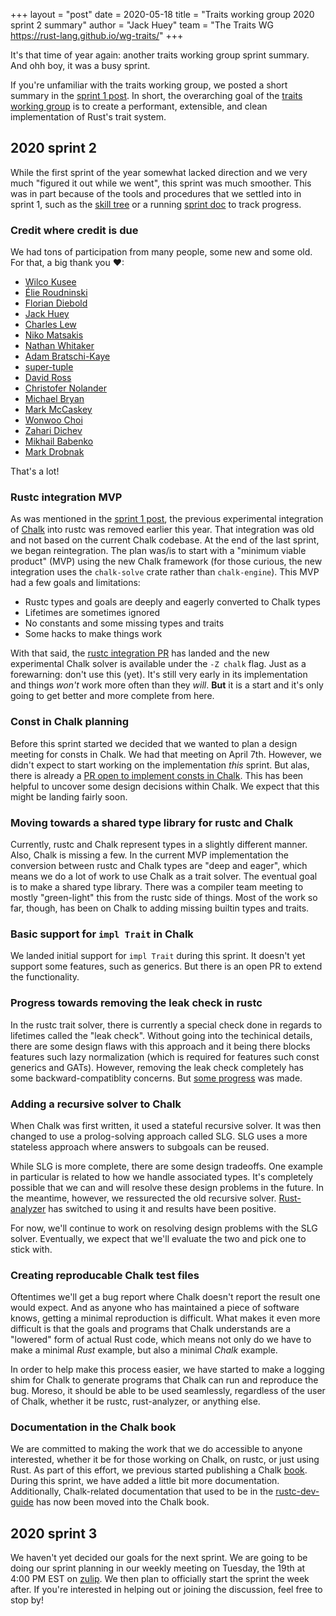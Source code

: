 +++
layout = "post"
date = 2020-05-18
title = "Traits working group 2020 sprint 2 summary"
author = "Jack Huey"
team = "The Traits WG <https://rust-lang.github.io/wg-traits/>"
+++

It's that time of year again: another traits working group sprint summary. And ohh boy, it was a busy sprint.

If you're unfamiliar with the traits working group, we posted a short summary in the [sprint 1 post]. In short, the overarching goal of the [traits working group] is to create a performant, extensible, and clean implementation of Rust's trait system.

## 2020 sprint 2

While the first sprint of the year somewhat lacked direction and we very much "figured it out while we went", this sprint was much smoother. This was in part because of the tools and procedures that we settled into in sprint 1, such as the [skill tree] or a running [sprint doc] to track progress.

### Credit where credit is due

We had tons of participation from many people, some new and some old. For that, a big thank you ❤:

* [Wilco Kusee]
* [Élie Roudninski]
* [Florian Diebold]
* [Jack Huey]
* [Charles Lew]
* [Niko Matsakis]
* [Nathan Whitaker]
* [Adam Bratschi-Kaye]
* [super-tuple]
* [David Ross]
* [Christofer Nolander]
* [Michael Bryan]
* [Mark McCaskey]
* [Wonwoo Choi]
* [Zahari Dichev]
* [Mikhail Babenko]
* [Mark Drobnak]

That's a lot!

[Wilco Kusee]: https://github.com/detrumi
[Élie Roudninski]: https://github.com/marmeladema
[Charles Lew]: https://github.com/crlf0710
[Niko Matsakis]: https://github.com/nikomatsakis
[Jack Huey]: https://github.com/jackh726
[Florian Diebold]: https://github.com/flodiebold
[Nathan Whitaker]: https://github.com/nathanwhit
[Adam Bratschi-Kaye]: https://github.com/adamrk
[super-tuple]: https://github.com/super-tuple
[David Ross]: https://github.com/daboross
[Christofer Nolander]: https://github.com/nolanderc
[Michael Bryan]: https://github.com/Michael-F-Bryan
[Mark McCaskey]: https://github.com/MarkMcCaskey
[Wonwoo Choi]: https://github.com/tirr-c
[Zahari Dichev]: https://github.com/zaharidichev
[Mikhail Babenko]: https://github.com/Areredify
[Mark Drobnak]: https://github.com/Mcat12


### Rustc integration MVP

As was mentioned in the [sprint 1 post], the previous experimental integration of [Chalk] into rustc was removed earlier this year. That integration was old and not based on the current Chalk codebase. At the end of the last sprint, we began reintegration. The plan was/is to start with a "minimum viable product" (MVP) using the new Chalk framework (for those curious, the new integration uses the `chalk-solve` crate rather than `chalk-engine`). This MVP had a few goals and limitations:
* Rustc types and goals are deeply and eagerly converted to Chalk types
* Lifetimes are sometimes ignored
* No constants and some missing types and traits
* Some hacks to make things work

With that said, the [rustc integration PR] has landed and the new experimental Chalk solver is available under the `-Z chalk` flag. Just as a forewarning: don't use this (yet). It's still very early in its implementation and things *won't* work more often than they *will*. **But** it is a start and it's only going to get better and more complete from here.

### Const in Chalk planning

Before this sprint started we decided that we wanted to plan a design meeting for consts in Chalk. We had that meeting on April 7th. However, we didn't expect to start working on the implementation *this* sprint. But alas, there is already a [PR open to implement consts in Chalk]. This has been helpful to uncover some design decisions within Chalk. We expect that this might be landing fairly soon.

### Moving towards a shared type library for rustc and Chalk

Currently, rustc and Chalk represent types in a slightly different manner. Also, Chalk is missing a few. In the current MVP implementation the conversion between rustc and Chalk types are "deep and eager", which means we do a lot of work to use Chalk as a trait solver. The eventual goal is to make a shared type library. There was a compiler team meeting to mostly "green-light" this from the rustc side of things. Most of the work so far, though, has been on Chalk to adding missing builtin types and traits.

### Basic support for `impl Trait` in Chalk

We landed initial support for `impl Trait` during this sprint. It doesn't yet support some features, such as generics. But there is an open PR to extend the functionality.

### Progress towards removing the leak check in rustc

In the rustc trait solver, there is currently a special check done in regards to lifetimes called the "leak check". Without going into the techinical details, there are some design flaws with this approach and it being there blocks features such lazy normalization (which is required for features such const generics and GATs). However, removing the leak check completely has some backward-compatiblity concerns. But [some progress] was made.

### Adding a recursive solver to Chalk

When Chalk was first written, it used a stateful recursive solver. It was then changed to use a prolog-solving approach called SLG. SLG uses a more stateless approach where answers to subgoals can be reused.

While SLG is more complete, there are some design tradeoffs. One example in particular is related to how we handle associated types. It's completely possible that we can and will resolve these design problems in the future. In the meantime, however, we ressurected the old recursive solver. [Rust-analyzer] has switched to using it and results have been positive.

For now, we'll continue to work on resolving design problems with the SLG solver. Eventually, we expect that we'll evaluate the two and pick one to stick with.

### Creating reproducable Chalk test files

Oftentimes we'll get a bug report where Chalk doesn't report the result one would expect. And as anyone who has maintained a piece of software knows, getting a minimal reproduction is difficult. What makes it even more difficult is that the goals and programs that Chalk understands are a "lowered" form of actual Rust code, which means not only do we have to make a minimal *Rust* example, but also a minimal *Chalk* example.

In order to help make this process easier, we have started to make a logging shim for Chalk to generate programs that Chalk can run and reproduce the bug. Moreso, it should be able to be used seamlessly, regardless of the user of Chalk, whether it be rustc, rust-analyzer, or anything else.

### Documentation in the Chalk book

We are committed to making the work that we do accessible to anyone interested, whether it be for those working on Chalk, on rustc, or just using Rust. As part of this effort, we previous started publishing a Chalk [book]. During this sprint, we have added a little bit more documentation. Additionally, Chalk-related documentation that used to be in the [rustc-dev-guide] has now been moved into the Chalk book.

## 2020 sprint 3

We haven't yet decided our goals for the next sprint. We are going to be doing our sprint planning in our weekly meeting on Tuesday, the 19th at 4:00 PM EST on [zulip]. We then plan to officially start the sprint the week after. If you're interested in helping out or joining the discussion, feel free to stop by!

[sprint 1 post]: https://blog.rust-lang.org/inside-rust/2020/03/28/traits-sprint-1.html
[traits working group]: https://rust-lang.github.io/wg-traits/
[skill tree]: https://rust-lang.github.io/wg-traits/roadmap/skill-tree.html
[sprint doc]: https://github.com/rust-lang/wg-traits/blob/master/sprints/2020-2.md
[Chalk]: https://github.com/rust-lang/chalk
[rustc integration PR]: https://github.com/rust-lang/rust/pull/69406
[PR open to implement consts in Chalk]: https://github.com/rust-lang/chalk/pull/393
[some progress]: https://github.com/rust-lang/rust/pull/70950
[Rust-analyzer]: https://github.com/rust-analyzer/rust-analyzer
[book]: http://rust-lang.github.io/chalk/book/
[rustc-dev-guide]: https://rustc-dev-guide.rust-lang.org/
[zulip]: https://rust-lang.zulipchat.com/#narrow/stream/144729-wg-traits
